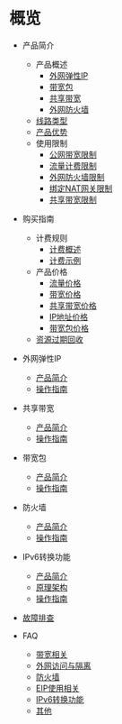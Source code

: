 # 概览

* 产品简介
     * 产品概述
         * [外网弹性IP](/unet/introduction/Overview/EIP)
         * [带宽包](/unet/introduction/Overview/Bandwidth_Package)
         * [共享带宽](/unet/introduction/Overview/Shared_Bandwidth)
         * [外网防火墙](/unet/introduction/Overview/Firewall)
     * [线路类型](/unet/introduction/Line_Type)
     * [产品优势](/unet/introduction/Advantage)
     * 使用限制
         * [公网带宽限制](/unet/introduction/Limit/Bandwidth)
         * [流量计费限制](/unet/introduction/Limit/Traffic_Billing)
         * [外网防火墙限制](/unet/introduction/Limit/Firewall)
         * [绑定NAT网关限制](/unet/introduction/Limit/Bind_NAT)
         * [共享带宽限制](/unet/introduction/Limit/Shared_Bandwidth)
* 购买指南
     * 计费规则
         * [计费概述](/unet/buy/Rule/introduction)
         * [计费示例](/unet/buy/Rule/Example)
     * 产品价格
         * [流量价格](/unet/eip_price/traffic)
         * [带宽价格](/unet/eip_price/bandwidth)
         * [共享带宽价格](/unet/eip_price/sharebandwidth)
         * [IP地址价格](/unet/eip_price/ipaddress)
         * [带宽包价格](/unet/eip_price/bandwidthpackage)
     * [资源过期回收](/unet/eip_recycle/introduction)
* 外网弹性IP
     * [产品简介](/unet/eip/introduction)
     * [操作指南](/unet/eip/guide)
* 共享带宽
     * [产品简介](/unet/share_bandwidth/introduction)
     * [操作指南](/unet/share_bandwidth/guide)
* 带宽包 
     * [产品简介](/unet/bandwidth_package/introduction)
     * [操作指南](/unet/bandwidth_package/guide)
* 防火墙
     * [产品简介](/unet/firewall/introduction)
     * [操作指南](/unet/firewall/guide)
* IPv6转换功能
     * [产品简介](/unet/ipv6translation/introduction)
     * [原理架构](/unet/ipv6translation/structure)
     * [操作指南](/unet/ipv6translation/guide)


* [故障排查](/unet/troubleshooting)
* FAQ
     * [带宽相关](/unet/faq/bandwidth)
     * [外网访问与隔离](/unet/faq/access)
     * [防火墙](/unet/faq/firewall)
     * [EIP使用相关](/unet/faq/eip)
     * [IPv6转换功能](/unet/faq/ipv6translation)
     * [其他](/unet/faq/other)
